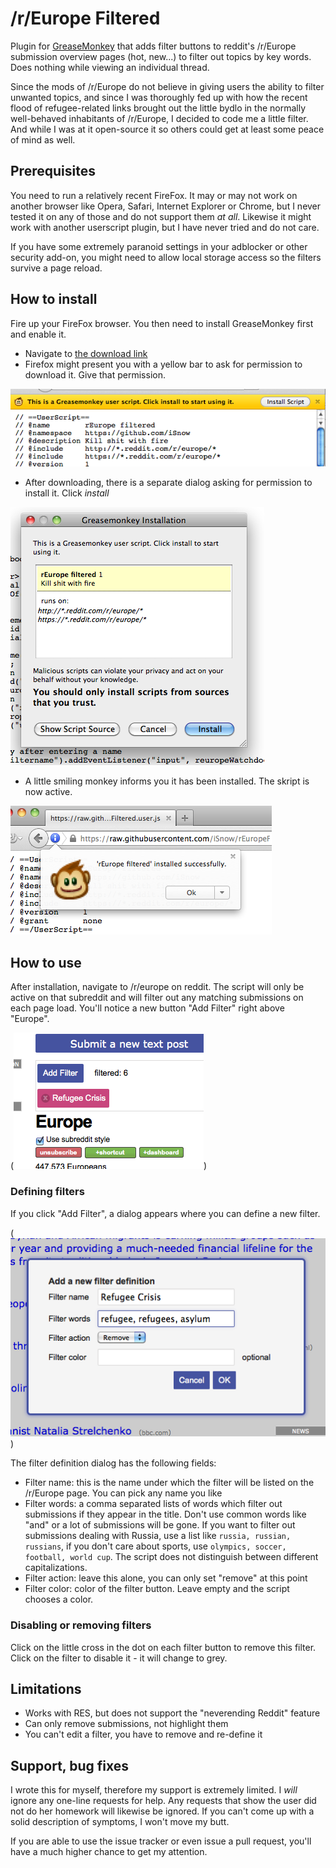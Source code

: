 # /r/Europe Filtered
Plugin for [GreaseMonkey](https://en.wikipedia.org/wiki/Greasemonkey) that adds filter buttons to reddit's /r/Europe submission overview pages (hot, new...) to filter out topics by key words. Does nothing while viewing an individual thread.

Since the mods of /r/Europe do not believe in giving users the ability to filter unwanted topics, and since I was thoroughly fed up with how the recent flood of refugee-related links brought out the little bydlo in the normally well-behaved inhabitants of /r/Europe, I decided to code me a little filter. And while I was at it open-source it so others could get at least some peace of mind as well.

## Prerequisites
You need to run a relatively recent FireFox. It may or may not work on another browser like Opera, Safari, Internet Explorer or Chrome, but I never tested it on any of those and do not support them *at all*. Likewise it might work with another userscript plugin, but I have never tried and do not care.

If you have some extremely paranoid settings in your adblocker or other security add-on, you might need to allow local storage access so the filters survive a page reload.

## How to install
Fire up your FireFox browser. You then need to install GreaseMonkey first and enable it. 

- Navigate to [the download link](https://raw.githubusercontent.com/iSnow/rEuropeFiltered/master/rEuropeFiltered.user.js)
- Firefox might present you with a yellow bar to ask for permission to download it. Give that permission.

![Screenshot](/images/install02.png)

- After downloading, there is a separate dialog asking for permission to install it. Click *install*
 
![Screenshot](/images/install03.png)

- A little smiling monkey informs you it has been installed. The skript is now active.

![Screenshot](/images/install05.png)

## How to use
After installation, navigate to /r/europe on reddit. The script will only be active on that subreddit and will filter out any matching submissions on each page load. You'll notice a new button "Add Filter" right above "Europe".

(![Screenshot](/images/inaction.png)) 

### Defining filters
If you click "Add Filter", a dialog appears where you can define a new filter.

(![Screenshot](/images/filterdefinition.png)) 

The filter definition dialog has the following fields:
- Filter name: this is the name under which the filter will be listed on the /r/Europe page. You can pick any name you like
- Filter words: a comma separated lists of words which filter out submissions if they appear in the title. Don't use common words like "and" or a lot of submissions will be gone. If you want to filter out submissions dealing with Russia, use a list like `russia, russian, russians`, if you don't care about sports, use `olympics, soccer, football, world cup`. The script does not distinguish between different capitalizations.
- Filter action: leave this alone, you can only set "remove" at this point
- Filter color: color of the filter button. Leave empty and the script chooses a color.

### Disabling or removing filters
Click on the little cross in the dot on each filter button to remove this filter. Click on the filter to disable it - it will change to grey.

## Limitations
- Works with RES, but does not support the "neverending Reddit" feature
- Can only remove submissions, not highlight them
- You can't edit a filter, you have to remove and re-define it

## Support, bug fixes
I wrote this for myself, therefore my support is extremely limited. I *will* ignore any one-line requests for help. Any requests that show the user did not do her homework will likewise be ignored. If you can't come up with a solid description of symptoms, I won't move my butt.

If you are able to use the issue tracker or even issue a pull request, you'll have a much higher chance to get my attention.
